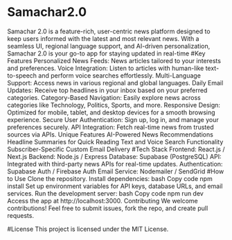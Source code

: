 # Samachar2.0
 Samachar 2.0 is a feature-rich, user-centric news platform designed to keep users informed with the latest and most relevant news. With a seamless UI, regional language support, and AI-driven personalization, Samachar 2.0 is your go-to app for staying updated in real-time
#Key Features
Personalized News Feeds: News articles tailored to your interests and preferences.
Voice Integration: Listen to articles with human-like text-to-speech and perform voice searches effortlessly.
Multi-Language Support: Access news in various regional and global languages.
Daily Email Updates: Receive top headlines in your inbox based on your preferred categories.
Category-Based Navigation: Easily explore news across categories like Technology, Politics, Sports, and more.
Responsive Design: Optimized for mobile, tablet, and desktop devices for a smooth browsing experience.
Secure User Authentication: Sign up, log in, and manage your preferences securely.
API Integration: Fetch real-time news from trusted sources via APIs.
Unique Features
AI-Powered News Recommendations
Headline Summaries for Quick Reading
Text and Voice Search Functionality
Subscriber-Specific Custom Email Delivery
#Tech Stack
Frontend: React.js / Next.js
Backend: Node.js / Express
Database: Supabase (PostgreSQL)
API: Integrated with third-party news APIs for real-time updates.
Authentication: Supabase Auth / Firebase Auth
Email Service: Nodemailer / SendGrid
#How to Use
Clone the repository.
Install dependencies:
bash
Copy code
npm install
Set up environment variables for API keys, database URLs, and email services.
Run the development server:
bash
Copy code
npm run dev
Access the app at http://localhost:3000.
Contributing
We welcome contributions! Feel free to submit issues, fork the repo, and create pull requests.

#License
This project is licensed under the MIT License.
